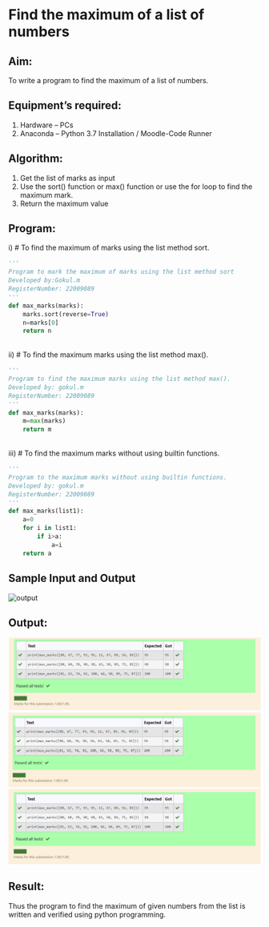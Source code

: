 # Find the maximum of a list of numbers
## Aim:
To write a program to find the maximum of a list of numbers.
## Equipment’s required:
1.	Hardware – PCs
2.	Anaconda – Python 3.7 Installation / Moodle-Code Runner
## Algorithm:
1.	Get the list of marks as input
2.	Use the sort() function or max() function or use the for loop to find the maximum mark.
3.	Return the maximum value
## Program:

i)	# To find the maximum of marks using the list method sort.
```Python
''' 
Program to mark the maximum of marks using the list method sort
Developed by:Gokul.m 
RegisterNumber: 22009089
'''
def max_marks(marks):
    marks.sort(reverse=True)
    n=marks[0]
    return n



```

ii)	# To find the maximum marks using the list method max().
```Python
''' 
Program to find the maximum marks using the list method max().
Developed by: gokul.m
RegisterNumber: 22009089
'''
def max_marks(marks):
    m=max(marks)
    return m



```

iii) # To find the maximum marks without using builtin functions.
```Python
''' 
Program to the maximum marks without using builtin functions.
Developed by: gokul.m
RegisterNumber: 22009089
'''
def max_marks(list1):
    a=0
    for i in list1:
        if i>a:
            a=i
    return a


```
## Sample Input and Output
![output](./img/max_marks1.jpg) 

## Output:
![output](./max%20num%201.png)
![output](./max%20num%202.png)
![output](./max%20num%203.png)

## Result:
Thus the program to find the maximum of given numbers from the list is written and verified using python programming.